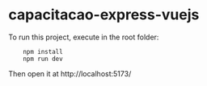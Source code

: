 # capacitacao-express-vuejs

To run this project, execute in the root folder:
```
    npm install
    npm run dev
```
Then open it at http://localhost:5173/